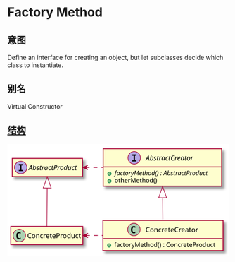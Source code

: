 # Factory Method

## 意图
Define an interface for creating an object, but let subclasses decide which class to instantiate.

## 别名
Virtual Constructor

## [结构](./Demo.txt)
![](./Demo.svg)
